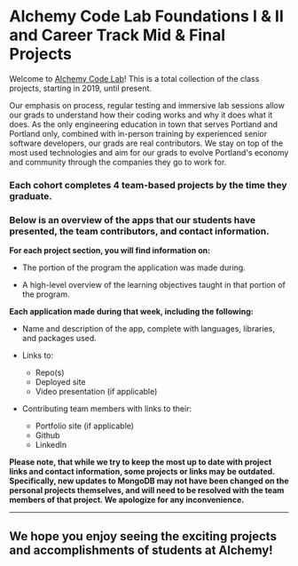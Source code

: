 # Alchemy Code Lab Foundations I & II and Career Track Mid & Final Projects
Welcome to [Alchemy Code Lab](https://www.alchemycodelab.com/)! This is a total collection of the class projects, starting in 2019, until present. 

Our emphasis on process, regular testing and immersive lab sessions allow our grads to understand how their coding works and why it does what it does. As the only engineering education in town that serves Portland and Portland only, combined with in-person training by experienced senior software developers, our grads are real contributors. We stay on top of the most used technologies and aim for our grads to evolve Portland's economy and community through the companies they go to work for.  

### Each cohort completes 4 team-based projects by the time they graduate.

### Below is an overview of the apps that our students have presented, the team contributors, and contact information. 

**For each project section, you will find information on:**
- The portion of the program the application was made during.

- A high-level overview of the learning objectives taught in that portion of the program. 

**Each application made during that week, including the following:** 
- Name and description of the app, complete with languages, libraries, and packages used.
- Links to:
  - Repo(s)
  - Deployed site
  - Video presentation (if applicable)

- Contributing team members with links to their:
  - Portfolio site (if applicable)
  - Github
  - LinkedIn

**Please note, that while we try to keep the most up to date with project links and contact information, some projects or links may be outdated.  Specifically, new updates to MongoDB may not have been changed on the personal projects themselves, and will need to be resolved with the team members of that project. We apologize for any inconvenience.** 
___
## We hope you enjoy seeing the exciting projects and accomplishments of students at Alchemy!
